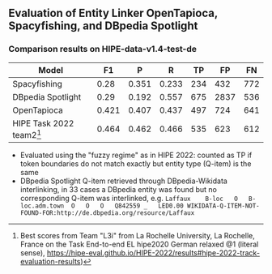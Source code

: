 ## Evaluation of Entity Linker OpenTapioca, Spacyfishing, and DBpedia Spotlight

### Comparison results on HIPE-data-v1.4-test-de

| Model | F1 | P | R | TP | FP | FN |
|---|---|---|---|---|---|---|
| Spacyfishing | 0.28 | 0.351 | 0.233 | 234 | 432 | 772 |
| DBpedia Spotlight | 0.29 | 0.192 | 0.557 | 675 | 2837 | 536 |
| OpenTapioca | 0.421 | 0.407 | 0.437 | 497 | 724 | 641 |
| HIPE Task 2022 team2[^1] | 0.464 | 0.462 | 0.466 | 535 | 623 | 612 |

- Evaluated using the "fuzzy regime" as in HIPE 2022: counted as TP if token boundaries do not match exactly but entity type (Q-item) is the same
- DBpedia Spotlight Q-item retrieved through DBpedia-Wikidata interlinking, in 33 cases a DBpedia entity was found but no corresponding Q-item was interlinked, e.g.
`Laffaux	B-loc	O	B-loc.adm.town	O	O	O	Q842559	_	LED0.00	WIKIDATA-Q-ITEM-NOT-FOUND-FOR:http://de.dbpedia.org/resource/Laffaux`

[^1]: Best scores from Team "L3i" from La Rochelle University, La Rochelle, France on the Task End-to-end EL hipe2020 German relaxed @1 (literal sense), https://hipe-eval.github.io/HIPE-2022/results#hipe-2022-track-evaluation-results)
